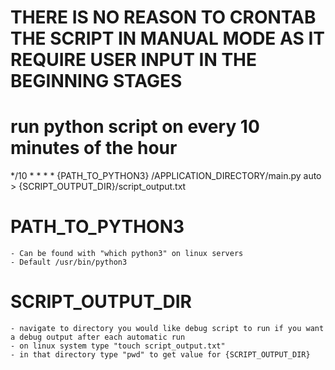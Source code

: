 # THERE IS NO REASON TO CRONTAB THE SCRIPT IN MANUAL MODE AS IT REQUIRE USER INPUT IN THE BEGINNING STAGES

# run python script on every 10 minutes of the hour

*/10 * * * * {PATH_TO_PYTHON3} /APPLICATION_DIRECTORY/main.py auto > {SCRIPT_OUTPUT_DIR}/script_output.txt

# PATH_TO_PYTHON3
	- Can be found with "which python3" on linux servers
	- Default /usr/bin/python3

# SCRIPT_OUTPUT_DIR
	- navigate to directory you would like debug script to run if you want a debug output after each automatic run
	- on linux system type "touch script_output.txt"
	- in that directory type "pwd" to get value for {SCRIPT_OUTPUT_DIR}
